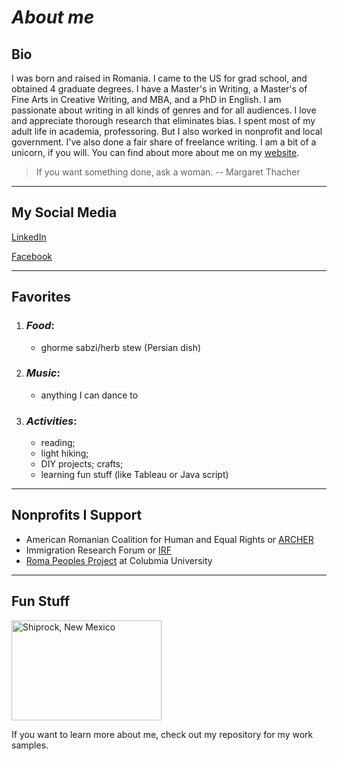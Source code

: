 
# *About me*


## **Bio**
I was born and raised in Romania. I came to the US for grad school, and obtained 4 graduate degrees. I have a Master's in Writing, a Master's of Fine Arts in Creative Writing, and MBA, and a PhD in English. I am passionate about writing in all kinds of genres and for all audiences. I love and appreciate thorough research that eliminates bias. I spent most of my adult life in academia, professoring. But I also worked in nonprofit and local government. I've also done a fair share of freelance writing. I am a bit of a unicorn, if you will. You can find about more about me on my [website](https://roxanalcazan.weebly.com "roxanalcazan").  

> If you want something done, ask a woman. -- Margaret Thacher

---
## **My Social Media**

[LinkedIn](https://www.linkedin.com/in/roxana-cazan-phd-mba-19162256/)

[Facebook](https://www.facebook.com/roxana.cazan)

---
## **Favorites**

1. ### *Food*: 
    * ghorme sabzi/herb stew (Persian dish)
1. ### *Music*: 
    * anything I can dance to
1. ### *Activities*: 
    * reading; 
    * light hiking; 
    * DIY projects; crafts; 
    * learning fun stuff (like Tableau or Java script)

---
## **Nonprofits I Support**
* American Romanian Coalition for Human and Equal Rights or [ARCHER](https://archercoalition.org)  
* Immigration Research Forum or [IRF](https://www.immigrationresearchforum.org/)
* [Roma Peoples Project](https://roma-project.github.io/) at Colubmia University

---
## **Fun Stuff**
<a data-flickr-embed="true" href="https://www.flickr.com/photos/beaurogers/31833779864/in/photolist-Qv3rFw-34mt9F-a9Cmfy-5Ha3Zi-9msKdv-o3hgjr-hWpUte-4WMsJ1-KUQ8N-deshUb-vssBD-6CQci6-8AFCiD-zsJWT-nNfsgB-dPDwZJ-bn9JGn-5HtSXY-6CUhAL-a4UTXB-ugPum-KUPSo-fBLNm-6CUmpy-4WMsc9-8a7D3T-83KJev-6CQ2bK-nNusHJ-a78rQH-nw3NvT-7aq2qf-8wwBso-3nNceh-ugSKP-4mh4kh-bbeeqH-a7biME-q3PtTf-brFpgb-cg38zw-bXMZc-nJPELD-f58Lmo-bXMYG-bz8AAi-bxNtNT-bXMYi-bXMY6-bXMYv" title="Shiprock, New Mexico"><img src="https://live.staticflickr.com/389/31833779864_38b5c9d52e_m.jpg" width="240" height="160" alt="Shiprock, New Mexico"></a><script async src="//embedr.flickr.com/assets/client-code.js" charset="utf-8"></script>

If you want to learn more about me, check out my repository for my work samples.
